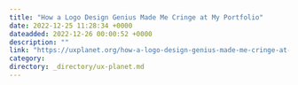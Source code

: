 ```yaml
---
title: "How a Logo Design Genius Made Me Cringe at My Portfolio"
date: 2022-12-25 11:28:34 +0000
dateadded: 2022-12-26 00:00:52 +0000
description: ""
link: "https://uxplanet.org/how-a-logo-design-genius-made-me-cringe-at-my-portfolio-8933aad34cac?source=rss----819cc2aaeee0---4"
category:
directory: _directory/ux-planet.md
---
```


